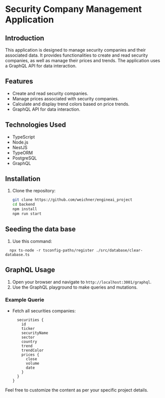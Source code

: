 # Security Company Management Application

## Introduction

This application is designed to manage security companies and their associated data. It provides functionalities to create and read security companies, as well as manage their prices and trends. The application uses a GraphQL API for data interaction.

## Features

- Create and read security companies.
- Manage prices associated with security companies.
- Calculate and display trend colors based on price trends.
- GraphQL API for data interaction.

## Technologies Used

- TypeScript
- Node.js
- NestJS
- TypeORM
- PostgreSQL
- GraphQL

## Installation

1. Clone the repository:
   ```bash
   git clone https://github.com/weichner/engineai_project
   cd backend
   npm install
   npm run start
   ```

## Seeding the data base

1. Use this command:

```
  npx ts-node -r tsconfig-paths/register ./src/database/clear-database.ts
```

## GraphQL Usage

1. Open your browser and navigate to `http://localhost:3001/graphql`.
2. Use the GraphQL playground to make queries and mutations.

### Example Querie

- Fetch all securities companies:
  ```query GetSecurities {
    securities {
      id
      ticker
      securityName
      sector
      country
      trend
      trendColor
      prices {
        close
        volume
        date
      }
    }
  }
  ```

Feel free to customize the content as per your specific project details.
